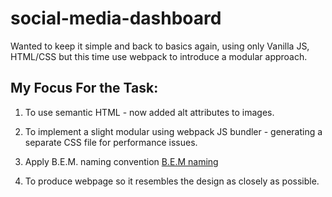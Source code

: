 # social-media-dashboard

Wanted to keep it simple and back to basics again, using only Vanilla JS, HTML/CSS but this time use webpack to introduce a modular approach.

## My Focus For the Task:

1) To use semantic HTML -  now added alt attributes to images.

2) To implement a slight modular using webpack JS bundler - generating a separate CSS file for performance issues.

3) Apply B.E.M. naming convention [B.E.M naming](https://css-tricks.com/bem-101/)

4) To produce webpage so it resembles the design as closely as possible.

